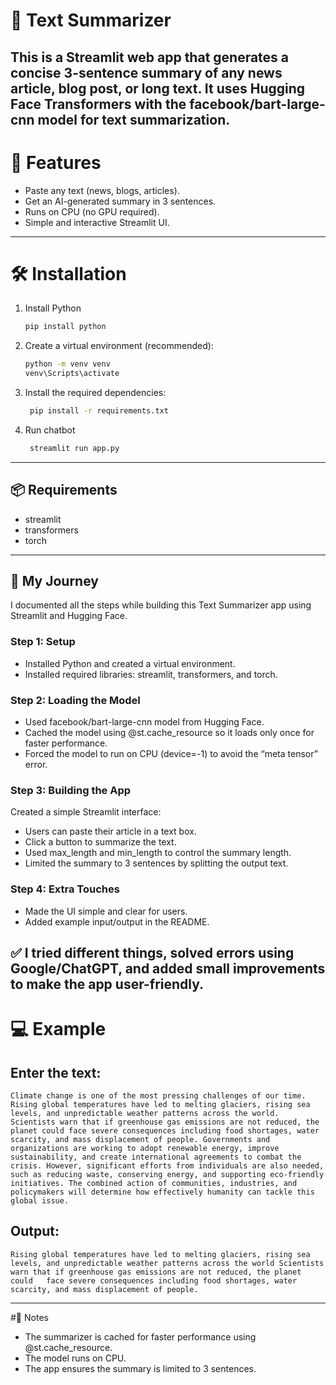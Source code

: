 # 📰 Text Summarizer 

This is a Streamlit web app that generates a concise 3-sentence summary of any news article, blog post, or long text.
It uses Hugging Face Transformers with the facebook/bart-large-cnn model for text summarization.
---
# 🚀 Features
- Paste any text (news, blogs, articles).
- Get an AI-generated summary in 3 sentences.
- Runs on CPU (no GPU required).
- Simple and interactive Streamlit UI.
---
# 🛠️ Installation
1. Install Python
    ```bash
   pip install python
   ``` 
2. Create a virtual environment (recommended):
    ```bash
    python -m venv venv
    venv\Scripts\activate 
   ```
3. Install the required dependencies:
   ```bash
    pip install -r requirements.txt
   ```
4. Run chatbot
   ```bash
    streamlit run app.py  
   ```  
---
## 📦 Requirements
- streamlit 
- transformers
- torch
---
## 📖 My Journey
I documented all the steps while building this Text Summarizer app using Streamlit and Hugging Face.
### Step 1: Setup
- Installed Python and created a virtual environment.
- Installed required libraries: streamlit, transformers, and torch.
### Step 2: Loading the Model
- Used facebook/bart-large-cnn model from Hugging Face.
- Cached the model using @st.cache_resource so it loads only once for faster performance.
- Forced the model to run on CPU (device=-1) to avoid the “meta tensor” error.
### Step 3: Building the App
Created a simple Streamlit interface:
- Users can paste their article in a text box.
- Click a button to summarize the text.
- Used max_length and min_length to control the summary length.
- Limited the summary to 3 sentences by splitting the output text.
### Step 4: Extra Touches
- Made the UI simple and clear for users.
- Added example input/output in the README.
  
✅ I tried different things, solved errors using Google/ChatGPT, and added small improvements to make the app user-friendly.
---
# 💻 Example
   ## Enter the text:
   ```
Climate change is one of the most pressing challenges of our time. Rising global temperatures have led to melting glaciers, rising sea levels, and unpredictable weather patterns across the world. Scientists warn that if greenhouse gas emissions are not reduced, the planet could face severe consequences including food shortages, water scarcity, and mass displacement of people. Governments and organizations are working to adopt renewable energy, improve sustainability, and create international agreements to combat the crisis. However, significant efforts from individuals are also needed, such as reducing waste, conserving energy, and supporting eco-friendly initiatives. The combined action of communities, industries, and policymakers will determine how effectively humanity can tackle this global issue.
```
   ## Output:
   ```
Rising global temperatures have led to melting glaciers, rising sea levels, and unpredictable weather patterns across the world Scientists warn that if greenhouse gas emissions are not reduced, the planet could   face severe consequences including food shortages, water scarcity, and mass displacement of people.
```
---
#📌 Notes
- The summarizer is cached for faster performance using @st.cache_resource.
- The model runs on CPU.
- The app ensures the summary is limited to 3 sentences.
